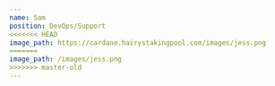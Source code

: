 ```yaml
---
name: Sam
position: DevOps/Support
<<<<<<< HEAD
image_path: https://cardano.hairystakingpool.com/images/jess.png
=======
image_path: /images/jess.png
>>>>>>> master-old
---
```

